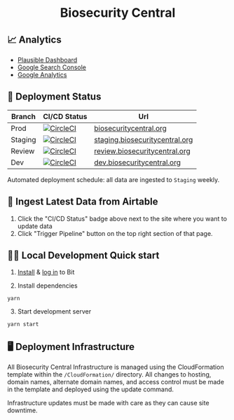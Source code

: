 <h1 align="center">
  Biosecurity Central
</h1>

## 📈 Analytics

- [Plausible Dashboard](https://plausible.io/biosecuritycentral.org?period=30d)
- [Google Search Console](https://search.google.com/search-console?resource_id=sc-domain%3Abiosecuritycentral.org)
- [Google Analytics](https://analytics.google.com/analytics/web/?authuser=1#/p305404298/reports/intelligenthome)

## 🚀 Deployment Status

| Branch  | CI/CD Status                                                                                                                                                                                                                                                                               | Url                                                                       |
| ------- | ------------------------------------------------------------------------------------------------------------------------------------------------------------------------------------------------------------------------------------------------------------------------------------------ | ------------------------------------------------------------------------- |
| Prod    | [![CircleCI](https://dl.circleci.com/status-badge/img/gh/talus-analytics-bus/biosecurity-library/tree/prod.svg?style=svg&circle-token=6b8c304f660fc23bf6f01234a4b0fbe32f419c39)](https://dl.circleci.com/status-badge/redirect/gh/talus-analytics-bus/biosecurity-library/tree/prod)       | [biosecuritycentral.org](https://biosecuritycentral.org/)                 |
| Staging | [![CircleCI](https://dl.circleci.com/status-badge/img/gh/talus-analytics-bus/biosecurity-library/tree/staging.svg?style=svg&circle-token=6b8c304f660fc23bf6f01234a4b0fbe32f419c39)](https://dl.circleci.com/status-badge/redirect/gh/talus-analytics-bus/biosecurity-library/tree/staging) | [staging.biosecuritycentral.org](https://staging.biosecuritycentral.com/) |
| Review  | [![CircleCI](https://dl.circleci.com/status-badge/img/gh/talus-analytics-bus/biosecurity-library/tree/review.svg?style=svg&circle-token=6b8c304f660fc23bf6f01234a4b0fbe32f419c39)](https://dl.circleci.com/status-badge/redirect/gh/talus-analytics-bus/biosecurity-library/tree/review)   | [review.biosecuritycentral.org](https://review.biosecuritycentral.com/)   |
| Dev     | [![CircleCI](https://dl.circleci.com/status-badge/img/gh/talus-analytics-bus/biosecurity-library/tree/dev.svg?style=svg&circle-token=6b8c304f660fc23bf6f01234a4b0fbe32f419c39)](https://dl.circleci.com/status-badge/redirect/gh/talus-analytics-bus/biosecurity-library/tree/dev)         | [dev.biosecuritycentral.org](https://dev.biosecuritycentral.org/)         |

Automated deployment schedule: all data are ingested to `Staging` weekly.

## 📄 Ingest Latest Data from Airtable

1. Click the "CI/CD Status" badge above next to the site where you want to update data
2. Click "Trigger Pipeline" button on the top right section of that page.

## 👩‍💻 Local Development Quick start

1. [Install](https://bit.dev/docs/getting-started/installing-bit/installing-bit) & [log in](https://bit.dev/reference/reference/cli-reference/#login) to Bit

2. Install dependencies

```
yarn
```

3. Start development server

```
yarn start
```

## 🖥 Deployment Infrastructure

All Biosecurity Central Infrastructure is managed using the CloudFormation template within
the `/CloudFormation/` directory. All changes to hosting, domain names, alternate domain
names, and access control must be made in the template and deployed using the update command.

Infrastructure updates must be made with care as they can cause site downtime.
